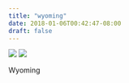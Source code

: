 ```yaml
---
title: "wyoming"
date: 2018-01-06T00:42:47-08:00
draft: false
---
```


![](https://d17enza3bfujl8.cloudfront.net/DSCF9062.jpg)
![](https://d17enza3bfujl8.cloudfront.net/DSCF9063.jpg)

Wyoming
